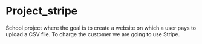 # Project_stripe
School project where the goal is to create a website on which a user pays to upload a CSV file. To charge the customer we are going to use Stripe. 
